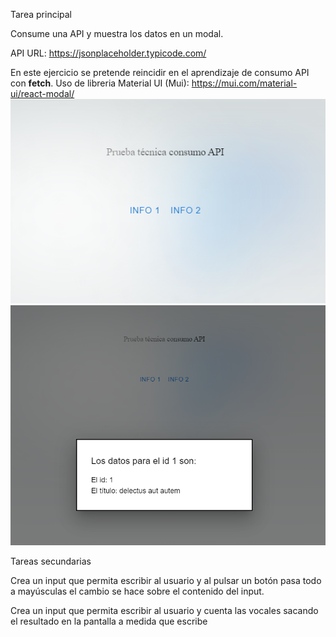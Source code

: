 Tarea principal

Consume una API y muestra los datos en un modal.


API URL: https://jsonplaceholder.typicode.com/

En este ejercicio se pretende reincidir en el aprendizaje de consumo API con **fetch**.
Uso de libreria Material UI (Mui): https://mui.com/material-ui/react-modal/
![apiData](image.png)
![modalData](image-1.png)

Tareas secundarias

Crea un input que permita escribir al usuario y al pulsar un botón pasa todo a mayúsculas el cambio se hace sobre el contenido del input.

Crea un input que permita escribir al usuario y cuenta las vocales sacando el resultado en la pantalla a medida que escribe



